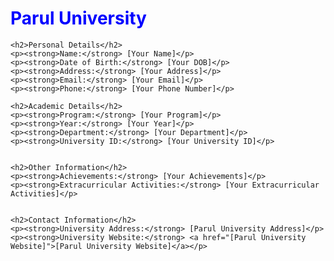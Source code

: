 <!DOCTYPE html>
<html lang="en">
<head>
    <meta charset="UTF-8">
    <meta name="viewport" content="width=device-width, initial-scale=1.0">
    <title>Parul University Details</title>
</head>
<body>
    <h1 style="color: blue;">Parul University</h1>

    <h2>Personal Details</h2>
    <p><strong>Name:</strong> [Your Name]</p>
    <p><strong>Date of Birth:</strong> [Your DOB]</p>
    <p><strong>Address:</strong> [Your Address]</p>
    <p><strong>Email:</strong> [Your Email]</p>
    <p><strong>Phone:</strong> [Your Phone Number]</p>

    <h2>Academic Details</h2>
    <p><strong>Program:</strong> [Your Program]</p>
    <p><strong>Year:</strong> [Your Year]</p>
    <p><strong>Department:</strong> [Your Department]</p>
    <p><strong>University ID:</strong> [Your University ID]</p>


    <h2>Other Information</h2>
    <p><strong>Achievements:</strong> [Your Achievements]</p>
    <p><strong>Extracurricular Activities:</strong> [Your Extracurricular Activities]</p>


    <h2>Contact Information</h2>
    <p><strong>University Address:</strong> [Parul University Address]</p>
    <p><strong>University Website:</strong> <a href="[Parul University Website]">[Parul University Website]</a></p>


</body>
</html>
